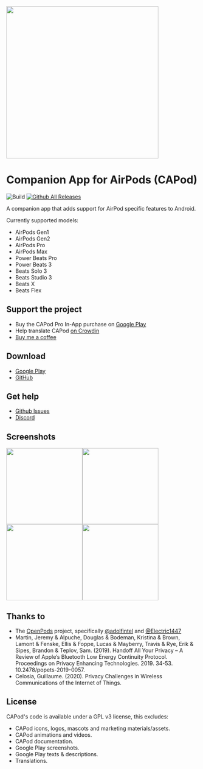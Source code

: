 <img src="https://github.com/d4rken/capod/raw/main/.assets/banner.png" width="400">

# Companion App for AirPods (CAPod) 

![Build](https://github.com/d4rken/capod/actions/workflows/android.yml/badge.svg)
[![Github All Releases](https://img.shields.io/github/downloads/d4rken/capod/total.svg)](https://github.com/d4rken/capod/releases/latest)

A companion app that adds support for AirPod specific features to Android.


Currently supported models:

* AirPods Gen1
* AirPods Gen2
* AirPods Pro
* AirPods Max
* Power Beats Pro
* Power Beats 3
* Beats Solo 3
* Beats Studio 3
* Beats X
* Beats Flex

## Support the project

* Buy the CAPod Pro In-App purchase on [Google Play](https://play.google.com/store/apps/details?id=eu.darken.capod)
* Help translate CAPod [on Crowdin](https://crowdin.com/project/airpod-companion)
* [Buy me a coffee](https://www.buymeacoffee.com/tydarken)

## Download

* [Google Play](https://play.google.com/store/apps/details?id=eu.darken.capod)
* [GitHub](https://github.com/d4rken/capod/releases/latest)

## Get help

* [Github Issues](https://github.com/d4rken/capod/issues)
* [Discord](https://discord.gg/vHubYPp)

## Screenshots

<img src="https://github.com/d4rken/capod/raw/main/.assets/screenshots/1.png" width="200"><img src="https://github.com/d4rken/capod/raw/main/.assets/screenshots/2.png" width="200"><img src="https://github.com/d4rken/capod/raw/main/.assets/screenshots/3.png" width="200"><img src="https://github.com/d4rken/capod/raw/main/.assets/screenshots/4.png" width="200">

## Thanks to

* The [OpenPods](https://github.com/adolfintel/OpenPods) project,
  specifically [@adolfintel](https://github.com/adolfintel) and [@Electric1447](https://github.com/Electric1447)
* Martin, Jeremy & Alpuche, Douglas & Bodeman, Kristina & Brown, Lamont & Fenske, Ellis & Foppe, Lucas & Mayberry,
  Travis & Rye, Erik & Sipes, Brandon & Teplov, Sam. (2019). Handoff All Your Privacy – A Review of Apple’s Bluetooth
  Low Energy Continuity Protocol. Proceedings on Privacy Enhancing Technologies. 2019. 34-53. 10.2478/popets-2019-0057.
* Celosia, Guillaume. (2020). Privacy Challenges in Wireless Communications of the Internet of Things.

## License

CAPod's code is available under a GPL v3 license, this excludes:

* CAPod icons, logos, mascots and marketing materials/assets.
* CAPod animations and videos.
* CAPod documentation.
* Google Play screenshots.
* Google Play texts & descriptions.
* Translations.
